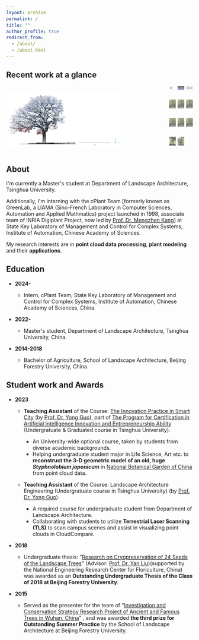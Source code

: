 ```yaml
---
layout: archive
permalink: /
title: ""
author_profile: true
redirect_from: 
  - /about/
  - /about.html
---
```


Recent work at a glance
------

<script>
    // 更改主图并高亮选中的缩略图
    function changeImage(src, thumbnail) {
        // 更新主图片的 src
        document.getElementById("mainImage").src = src;

        // 移除所有缩略图的选中效果
        const thumbnails = document.querySelectorAll(".thumbnail");
        thumbnails.forEach(img => img.style.opacity = 0.6);

        // 设置当前缩略图的选中效果
        thumbnail.style.opacity = 1;
    }
</script>

<div style="display: flex; max-width: 800px; margin: auto;">

  <!-- 主显示图片 -->
  <img id="mainImage" src="/images/glance-images/glance-001.jpg" alt="Main Image" 
       style="width: 70%; margin-right: 10px; object-fit: contain; height: auto;">

  <!-- 缩略图容器 -->
  <div style="width: 30%; display: grid; grid-template-columns: repeat(3, 1fr); gap: 5px;">
        <img src="/images/glance-images/glance-001.jpg" 
             class="thumbnail active"
             style="cursor: pointer; opacity: 0.6; width: 100%; height: auto; object-fit: cover; transition: opacity 0.3s;"
             onclick="changeImage('/images/glance-images/glance-001.jpg', this)">
        <img src="/images/glance-images/glance-002.jpg" 
             class="thumbnail"
             style="cursor: pointer; opacity: 0.6; width: 100%; height: auto; object-fit: cover; transition: opacity 0.3s;"
             onclick="changeImage('/images/glance-images/glance-002.jpg', this)">
        <img src="/images/glance-images/glance-003.jpg" 
             class="thumbnail"
             style="cursor: pointer; opacity: 0.6; width: 100%; height: auto; object-fit: cover; transition: opacity 0.3s;"
             onclick="changeImage('/images/glance-images/glance-003.jpg', this)">
        <img src="/images/glance-images/glance-004.png" 
             class="thumbnail"
             style="cursor: pointer; opacity: 0.6; width: 100%; height: auto; object-fit: cover; transition: opacity 0.3s;"
             onclick="changeImage('/images/glance-images/glance-004.png', this)">
        <img src="/images/glance-images/glance-005.png" 
             class="thumbnail"
             style="cursor: pointer; opacity: 0.6; width: 100%; height: auto; object-fit: cover; transition: opacity 0.3s;"
             onclick="changeImage('/images/glance-images/glance-005.png', this)">
        <img src="/images/glance-images/glance-006.png" 
             class="thumbnail"
             style="cursor: pointer; opacity: 0.6; width: 100%; height: auto; object-fit: cover; transition: opacity 0.3s;"
             onclick="changeImage('/images/glance-images/glance-006.png', this)">
        <img src="/images/glance-images/glance-007.png" 
             class="thumbnail"
             style="cursor: pointer; opacity: 0.6; width: 100%; height: auto; object-fit: cover; transition: opacity 0.3s;"
             onclick="changeImage('/images/glance-images/glance-007.png', this)">
        <img src="/images/glance-images/glance-008.png" 
             class="thumbnail"
             style="cursor: pointer; opacity: 0.6; width: 100%; height: auto; object-fit: cover; transition: opacity 0.3s;"
             onclick="changeImage('/images/glance-images/glance-008.png', this)">
        <img src="/images/glance-images/glance-009.png" 
             class="thumbnail"
             style="cursor: pointer; opacity: 0.6; width: 100%; height: auto; object-fit: cover; transition: opacity 0.3s;"
             onclick="changeImage('/images/glance-images/glance-009.png', this)">
        <img src="/images/glance-images/glance-010.png" 
             class="thumbnail"
             style="cursor: pointer; opacity: 0.6; width: 100%; height: auto; object-fit: cover; transition: opacity 0.3s;"
             onclick="changeImage('/images/glance-images/glance-010.png', this)">
        <img src="/images/glance-images/glance-011.png" 
             class="thumbnail"
             style="cursor: pointer; opacity: 0.6; width: 100%; height: auto; object-fit: cover; transition: opacity 0.3s;"
             onclick="changeImage('/images/glance-images/glance-011.png', this)">
  </div>
</div>




About
------

I'm currently a Master's student at Department of Landscape Architecture, Tsinghua University.

Additionally, I'm interning with the cPlant Team [formerly known as GreenLab, a LIAMA (Sino-French Laboratory in Computer Sciences, Automation and Applied Mathmatics) project launched in 1998, associate team of INRIA Digiplant Project, now led by [Prof. Dr. Mengzhen Kang](https://people.ucas.ac.cn/~kangmengzhen?language=en)] at State Key Laboratory of Management and Control for Complex Systems, Institute of Automation, Chinese Academy of Sciences.

My research interests are in **point cloud data processing**, **plant modeling** and their **applications**.

<!--
* **Point clouds data processing:**<br>
  The first time I encountered point clouds was in an engineering project. At that time, point clouds, as a novel type of surveying data, provided precise three-dimensional spatial information for the real world, including terrain, vegetation, buildings, and various other elements. This data served as the foundation for quantitative data analysis in engineering projects.<br>

  Processing and analyzing point cloud data can reveal valuable information about the real world, enabling quantitative descriptions of reality. Additionally, this information can be applied in various fields of research such as ecology, forestry, plant science and many other engineering fields.<br> 

* **Plant modeling:**<br>
  During my undergraduate studies, my research on  plant germplasm conservation laid the groundwork for my interest in plant modeling. My first published paper discussed how to reconstruct three-dimensional models of ancient trees using point cloud data, and how to extract information from them, thereby contributing to the conservation of ancient trees.<br>

  After reading numerous existing research papers, I learned that three-dimensional modeling of plants is relevant in multiple fields. Functional-Structral Plant Model(FSPM) has been established in both computer graphics and plant science field, used to represent plant structure and the physiological or physical processes of its growth development[^1].<br>
  
  Moreover, point clouds provide authentic three-dimensional configuration parameters for plant within specific spatiotemporal contexts.Therefore, the integration of FSPM with point clouds is also a research direction that interests me.<br>

* **Applications:**<br>
  As mentioned above, the real world provides an application scenario for both aspects. Many existing scientific problems can be addressed using new technological methods, which is also a direction I hope to explore.<br>
-->


Education
------

* **2024-**

  * Intern, cPlant Team, State Key Laboratory of Management and Control for Complex Systems, Institute of Automation, Chinese Academy of Sciences, China.

* **2022-**

  * Master's student, Department of Landscape Architecture, Tsinghua University, China.

* **2014-2018**

  * Bachelor of Agriculture, School of Landscape Architecture, Beijing Forestry University, China.

Student work and Awards
------

* **2023**

  * **Teaching Assistant** of the Course: [The Innovation Practice in Smart City](https://www.icenter.tsinghua.edu.cn/info/1034/2151.htm) (by [Prof. Dr. Yong Guo](http://www.arch.tsinghua.edu.cn/info/rw_fjly/1979)), part of [The Program for Certification in Artificial Intelligence Innovation and Entrepreneurship Ability](https://www.icenter.tsinghua.edu.cn/info/1034/2155.htm) (Undergratuate & Graduated course in Tsinghua University). 
    * An University-wide optional course, taken by students from diverse academic backgrounds.
    * Helping undergraduate student major in Life Science, Art etc. to **reconstruct the 3-D geometric model of an old, huge *Styphnolobium japonicum*** in [National Botanical Garden of China](http://www.chnbg.cn/en_home.html) from point cloud data.

  * **Teaching Assistant** of the Course: Landscape Architecture Engineering (Undergratuate course in Tsinghua University) (by [Prof. Dr. Yong Guo](http://www.arch.tsinghua.edu.cn/info/rw_fjly/1979)). 
    * A required course for undergraduate student from Department of Landscape Architecture.
    * Collaborating with students to utilize **Terrestrial Laser Scanning (TLS)** to scan campus scenes and assist in visualizing point clouds in CloudCompare.

* **2018**
  
  * Undergraduate thesis: "[Research on Cryopreservation of 24 Seeds of the Landscape Trees](https://yuxuannsun.github.io/Publications/thesis-001)" (Advisor: [Prof. Dr. Yan Liu](https://sola.bjfu.edu.cn/cn/teachers/office/js/378911.html))(supported by the National Engineering Research Center for Floriculture, China) was awarded as an **Outstanding Undergraduate Thesis of the Class of 2018 at Beijing Forestry University**.

* **2015**

  * Served as the presenter for the team of "[Investigation and Conservation Strategy Research Project of Ancient and Famous Trees in Wuhan, China](https://yuxuannsun.github.io/posts/2015/09/blog-project-001)" , and was awarded **the third prize for Outstanding Summer Practice** by the School of Landscape Architecture at Beijing Forestry University.



<!--
[^1]: <span style="font-size: 1.8em;">[J. Vos, J. B. Evers, G. H. Buck-Sorlin, B. Andrieu, M. Chelle, P. H. B. de Visser, Functional–structural plant modelling: a new versatile tool in crop science, Journal of Experimental Botany, Volume 61, Issue 8, May 2010, Pages 2101–2115](https://doi.org/10.1093/jxb/erp345)</span>
-->